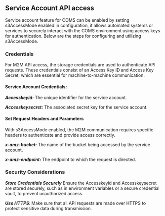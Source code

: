 ## Service Account API access

Service account feature for COMS can be enabled by setting s3AccessMode enabled in configuration, it allows automated systems or services to securely interact with the COMS environment using access keys for authentication. Below are the steps for configuring and utilizing s3AccessMode.

### Credentials

For M2M API access, the storage credentials are used to authenticate API requests. These credentials consist of an Access Key ID and Access Key Secret, which are essential for machine-to-machine communication.

#### Service Account Credentials:
***Accesskeyid:*** The unique identifier for the service account.

***Accesskeysecret:*** The associated secret key for the service account.

#### Set Request Headers and Parameters

With s3AccessMode enabled, the M2M communication requires specific headers to authenticate and provide access correctly.

***x-amz-bucket:*** The name of the bucket being accessed by the service account.

***x-amz-endpoint:*** The endpoint to which the request is directed.

### Security Considerations

***Store Credentials Securely*** Ensure the Accesskeyid and Accesskeysecret are stored securely, such as in environment variables or a secure credential vault, to prevent unauthorized access.
    
***Use HTTPS***: Make sure that all API requests are made over HTTPS to protect sensitive data during transmission.